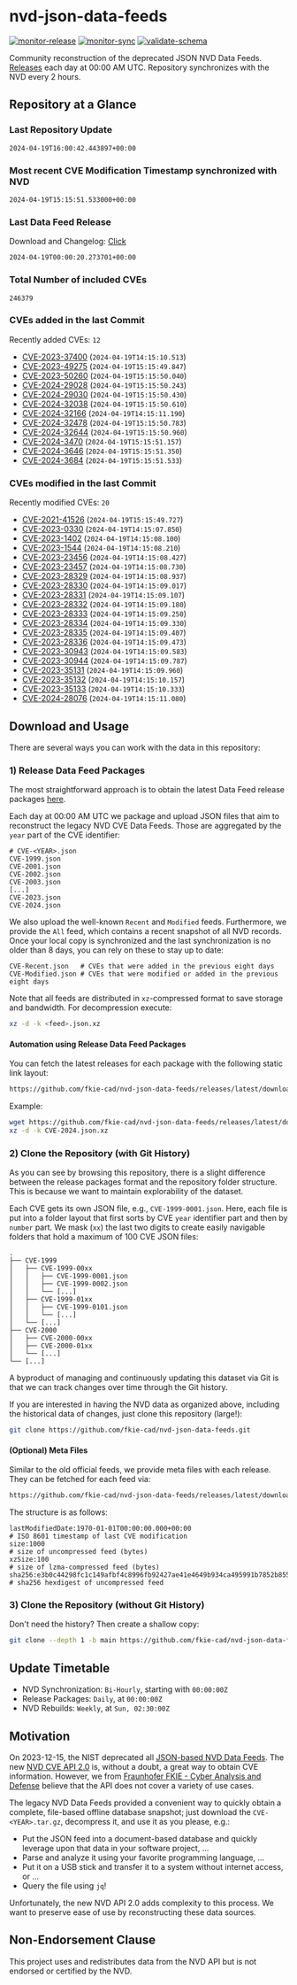# nvd-json-data-feeds

[![monitor-release](https://github.com/fkie-cad/nvd-json-data-feeds/actions/workflows/monitor_release.yml/badge.svg)](https://github.com/fkie-cad/nvd-json-data-feeds/actions/workflows/monitor_release.yml)
[![monitor-sync](https://github.com/fkie-cad/nvd-json-data-feeds/actions/workflows/monitor_sync.yml/badge.svg)](https://github.com/fkie-cad/nvd-json-data-feeds/actions/workflows/monitor_sync.yml)
[![validate-schema](https://github.com/fkie-cad/nvd-json-data-feeds/actions/workflows/validate_schema.yml/badge.svg)](https://github.com/fkie-cad/nvd-json-data-feeds/actions/workflows/validate_schema.yml)

Community reconstruction of the deprecated JSON NVD Data Feeds.
[Releases](https://github.com/fkie-cad/nvd-json-data-feeds/releases/latest) each day at 00:00 AM UTC.
Repository synchronizes with the NVD every 2 hours.

## Repository at a Glance

### Last Repository Update

```plain
2024-04-19T16:00:42.443897+00:00
```

### Most recent CVE Modification Timestamp synchronized with NVD

```plain
2024-04-19T15:15:51.533000+00:00
```

### Last Data Feed Release

Download and Changelog: [Click](https://github.com/fkie-cad/nvd-json-data-feeds/releases/latest)

```plain
2024-04-19T00:00:20.273701+00:00
```

### Total Number of included CVEs

```plain
246379
```

### CVEs added in the last Commit

Recently added CVEs: `12`

- [CVE-2023-37400](CVE-2023/CVE-2023-374xx/CVE-2023-37400.json) (`2024-04-19T14:15:10.513`)
- [CVE-2023-49275](CVE-2023/CVE-2023-492xx/CVE-2023-49275.json) (`2024-04-19T15:15:49.847`)
- [CVE-2023-50260](CVE-2023/CVE-2023-502xx/CVE-2023-50260.json) (`2024-04-19T15:15:50.040`)
- [CVE-2024-29028](CVE-2024/CVE-2024-290xx/CVE-2024-29028.json) (`2024-04-19T15:15:50.243`)
- [CVE-2024-29030](CVE-2024/CVE-2024-290xx/CVE-2024-29030.json) (`2024-04-19T15:15:50.430`)
- [CVE-2024-32038](CVE-2024/CVE-2024-320xx/CVE-2024-32038.json) (`2024-04-19T15:15:50.610`)
- [CVE-2024-32166](CVE-2024/CVE-2024-321xx/CVE-2024-32166.json) (`2024-04-19T14:15:11.190`)
- [CVE-2024-32478](CVE-2024/CVE-2024-324xx/CVE-2024-32478.json) (`2024-04-19T15:15:50.783`)
- [CVE-2024-32644](CVE-2024/CVE-2024-326xx/CVE-2024-32644.json) (`2024-04-19T15:15:50.960`)
- [CVE-2024-3470](CVE-2024/CVE-2024-34xx/CVE-2024-3470.json) (`2024-04-19T15:15:51.157`)
- [CVE-2024-3646](CVE-2024/CVE-2024-36xx/CVE-2024-3646.json) (`2024-04-19T15:15:51.350`)
- [CVE-2024-3684](CVE-2024/CVE-2024-36xx/CVE-2024-3684.json) (`2024-04-19T15:15:51.533`)


### CVEs modified in the last Commit

Recently modified CVEs: `20`

- [CVE-2021-41526](CVE-2021/CVE-2021-415xx/CVE-2021-41526.json) (`2024-04-19T15:15:49.727`)
- [CVE-2023-0330](CVE-2023/CVE-2023-03xx/CVE-2023-0330.json) (`2024-04-19T14:15:07.850`)
- [CVE-2023-1402](CVE-2023/CVE-2023-14xx/CVE-2023-1402.json) (`2024-04-19T14:15:08.100`)
- [CVE-2023-1544](CVE-2023/CVE-2023-15xx/CVE-2023-1544.json) (`2024-04-19T14:15:08.210`)
- [CVE-2023-23456](CVE-2023/CVE-2023-234xx/CVE-2023-23456.json) (`2024-04-19T14:15:08.427`)
- [CVE-2023-23457](CVE-2023/CVE-2023-234xx/CVE-2023-23457.json) (`2024-04-19T14:15:08.730`)
- [CVE-2023-28329](CVE-2023/CVE-2023-283xx/CVE-2023-28329.json) (`2024-04-19T14:15:08.937`)
- [CVE-2023-28330](CVE-2023/CVE-2023-283xx/CVE-2023-28330.json) (`2024-04-19T14:15:09.017`)
- [CVE-2023-28331](CVE-2023/CVE-2023-283xx/CVE-2023-28331.json) (`2024-04-19T14:15:09.107`)
- [CVE-2023-28332](CVE-2023/CVE-2023-283xx/CVE-2023-28332.json) (`2024-04-19T14:15:09.180`)
- [CVE-2023-28333](CVE-2023/CVE-2023-283xx/CVE-2023-28333.json) (`2024-04-19T14:15:09.250`)
- [CVE-2023-28334](CVE-2023/CVE-2023-283xx/CVE-2023-28334.json) (`2024-04-19T14:15:09.330`)
- [CVE-2023-28335](CVE-2023/CVE-2023-283xx/CVE-2023-28335.json) (`2024-04-19T14:15:09.407`)
- [CVE-2023-28336](CVE-2023/CVE-2023-283xx/CVE-2023-28336.json) (`2024-04-19T14:15:09.473`)
- [CVE-2023-30943](CVE-2023/CVE-2023-309xx/CVE-2023-30943.json) (`2024-04-19T14:15:09.583`)
- [CVE-2023-30944](CVE-2023/CVE-2023-309xx/CVE-2023-30944.json) (`2024-04-19T14:15:09.787`)
- [CVE-2023-35131](CVE-2023/CVE-2023-351xx/CVE-2023-35131.json) (`2024-04-19T14:15:09.960`)
- [CVE-2023-35132](CVE-2023/CVE-2023-351xx/CVE-2023-35132.json) (`2024-04-19T14:15:10.157`)
- [CVE-2023-35133](CVE-2023/CVE-2023-351xx/CVE-2023-35133.json) (`2024-04-19T14:15:10.333`)
- [CVE-2024-28076](CVE-2024/CVE-2024-280xx/CVE-2024-28076.json) (`2024-04-19T14:15:11.080`)


## Download and Usage

There are several ways you can work with the data in this repository:

### 1) Release Data Feed Packages

The most straightforward approach is to obtain the latest Data Feed release packages [here](https://github.com/fkie-cad/nvd-json-data-feeds/releases/latest).

Each day at 00:00 AM UTC we package and upload JSON files that aim to reconstruct the legacy NVD CVE Data Feeds.
Those are aggregated by the `year` part of the CVE identifier:

```
# CVE-<YEAR>.json
CVE-1999.json
CVE-2001.json
CVE-2002.json
CVE-2003.json
[...]
CVE-2023.json
CVE-2024.json
```

We also upload the well-known `Recent` and `Modified` feeds.
Furthermore, we provide the `All` feed, which contains a recent snapshot of all NVD records.
Once your local copy is synchronized and the last synchronization is no older than 8 days, you can rely on these to stay up to date:

```plain
CVE-Recent.json   # CVEs that were added in the previous eight days
CVE-Modified.json # CVEs that were modified or added in the previous eight days
```

Note that all feeds are distributed in `xz`-compressed format to save storage and bandwidth.
For decompression execute:

```sh
xz -d -k <feed>.json.xz
```

#### Automation using Release Data Feed Packages

You can fetch the latest releases for each package with the following static link layout:

```sh
https://github.com/fkie-cad/nvd-json-data-feeds/releases/latest/download/CVE-<YEAR>.json.xz
```

Example:

```sh
wget https://github.com/fkie-cad/nvd-json-data-feeds/releases/latest/download/CVE-2024.json.xz
xz -d -k CVE-2024.json.xz
```

### 2) Clone the Repository (with Git History)

As you can see by browsing this repository, there is a slight difference between the release packages format and the repository folder structure.
This is because we want to maintain explorability of the dataset.

Each CVE gets its own JSON file, e.g., `CVE-1999-0001.json`.
Here, each file is put into a folder layout that first sorts by CVE `year` identifier part and then by `number` part.
We mask (`xx`) the last two digits to create easily navigable folders that hold a maximum of 100 CVE JSON files:

```plain
.
├── CVE-1999
│   ├── CVE-1999-00xx
│   │   ├── CVE-1999-0001.json
│   │   ├── CVE-1999-0002.json
│   │   └── [...]
│   ├── CVE-1999-01xx
│   │   ├── CVE-1999-0101.json
│   │   └── [...]
│   └── [...]
├── CVE-2000
│   ├── CVE-2000-00xx
│   ├── CVE-2000-01xx
│   └── [...]
└── [...]
```

A byproduct of managing and continuously updating this dataset via Git is that we can track changes over time through the Git history.

If you are interested in having the NVD data as organized above, including the historical data of changes, just clone this repository (large!):

```sh
git clone https://github.com/fkie-cad/nvd-json-data-feeds.git
```

#### (Optional) Meta Files

Similar to the old official feeds, we provide meta files with each release. They can be fetched for each feed via:

```sh
https://github.com/fkie-cad/nvd-json-data-feeds/releases/latest/download/CVE-<YEAR>.meta
```

The structure is as follows:

```plain
lastModifiedDate:1970-01-01T00:00:00.000+00:00                          # ISO 8601 timestamp of last CVE modification
size:1000                                                               # size of uncompressed feed (bytes)
xzSize:100                                                              # size of lzma-compressed feed (bytes)
sha256:e3b0c44298fc1c149afbf4c8996fb92427ae41e4649b934ca495991b7852b855 # sha256 hexdigest of uncompressed feed
```

### 3) Clone the Repository (without Git History)

Don't need the history? Then create a shallow copy:

```sh
git clone --depth 1 -b main https://github.com/fkie-cad/nvd-json-data-feeds.git
```


## Update Timetable

* NVD Synchronization: `Bi-Hourly`, starting with `00:00:00Z`
* Release Packages: `Daily`, at `00:00:00Z`
* NVD Rebuilds: `Weekly`, at `Sun, 02:30:00Z`


## Motivation

On 2023-12-15, the NIST deprecated all [JSON-based NVD Data Feeds](https://nvd.nist.gov/vuln/data-feeds#divRetirementBanner-1).
The new [NVD CVE API 2.0](https://nvd.nist.gov/developers/vulnerabilities) is, without a doubt, a great way to obtain CVE information.
However, we from [Fraunhofer FKIE - Cyber Analysis and Defense](https://www.fkie.fraunhofer.de/en/departments/cad.html) believe that the API does not cover a variety of use cases.

The legacy NVD Data Feeds provided a convenient way to quickly obtain a complete, file-based offline database snapshot; just download the `CVE-<YEAR>.tar.gz`, decompress it, and use it as you please, e.g.:

- Put the JSON feed into a document-based database and quickly leverage upon that data in your software project, ...
- Parse and analyze it using your favorite programming language, ...
- Put it on a USB stick and transfer it to a system without internet access, or ...
- Query the file using `jq`!

Unfortunately, the new NVD API 2.0 adds complexity to this process.
We want to preserve ease of use by reconstructing these data sources.

## Non-Endorsement Clause

This project uses and redistributes data from the NVD API but is not endorsed or certified by the NVD.